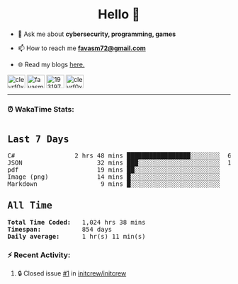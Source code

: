 <h1 align="center">Hello 👋 </h1>

- 💬 Ask me about **cybersecurity, programming, games**

- 📫 How to reach me **favasm72@gmail.com**

- 🌐 Read my blogs <a href="https://favas.dev" target="_blank"> here.</a> 

<p align="left">
<a href="https://twitter.com/clevrf0x" target="blank"><img align="center" src="https://raw.githubusercontent.com/rahuldkjain/github-profile-readme-generator/master/src/images/icons/Social/twitter.svg" alt="clevrf0x" height="30" width="40" /></a>
<a href="https://linkedin.com/in/favasm72" target="blank"><img align="center" src="https://raw.githubusercontent.com/rahuldkjain/github-profile-readme-generator/master/src/images/icons/Social/linked-in-alt.svg" alt="favasm72" height="30" width="40" /></a>
<a href="https://stackoverflow.com/users/19319778" target="blank"><img align="center" src="https://raw.githubusercontent.com/rahuldkjain/github-profile-readme-generator/master/src/images/icons/Social/stack-overflow.svg" alt="19319778" height="30" width="40" /></a>
<a href="https://instagram.com/clevrf0x" target="blank"><img align="center" src="https://raw.githubusercontent.com/rahuldkjain/github-profile-readme-generator/master/src/images/icons/Social/instagram.svg" alt="clevrf0x" height="30" width="40" /></a>
</p>

<hr>

### ⏰ WakaTime Stats:
<!--WakaTime-Start-->
<pre><h2>Last 7 Days</h2>C#                2 hrs 48 mins █████████████████░░░░░░░░  67.95 %</br>JSON                    32 mins ███░░░░░░░░░░░░░░░░░░░░░░  13.30 %</br>pdf                     19 mins ██░░░░░░░░░░░░░░░░░░░░░░░   7.71 %</br>Image (png)             14 mins █░░░░░░░░░░░░░░░░░░░░░░░░   5.94 %</br>Markdown                 9 mins █░░░░░░░░░░░░░░░░░░░░░░░░   3.99 %</br><h2>All Time</h2><strong>Total Time Coded:   </strong>1,024 hrs 38 mins</br><strong>Timespan:           </strong>854 days</br><strong>Daily average:      </strong>1 hr(s) 11 min(s)</pre>
<!--WakaTime-End-->

<!--START_SECTION:waka-->
<!--END_SECTION:waka-->


### :zap: Recent Activity:

<!--START_SECTION:activity-->
1. 🔒 Closed issue [#1](https://github.com/initcrew/initcrew/issues/1) in [initcrew/initcrew](https://github.com/initcrew/initcrew)
<!--END_SECTION:activity-->

